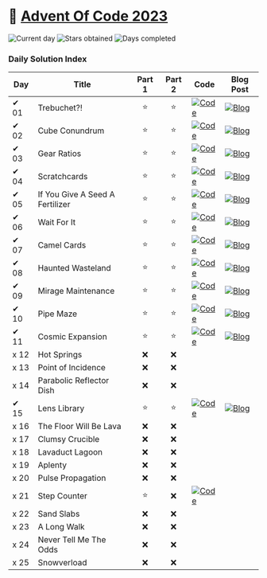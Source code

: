 # 🎄 [Advent Of Code 2023](https://adventofcode.com/2023)

![Current day](https://img.shields.io/badge/Day-25-blue)
![Stars obtained](https://img.shields.io/badge/Stars%20Obtained%20⭐-25-yellow)
![Days completed](https://img.shields.io/badge/Days%20Completed-11-red)

### Daily Solution Index

| Day  | Title                           | Part 1 | Part 2 | Code                                                                                                                             | Blog Post                                                                                                                       |
|------|---------------------------------|:------:|:------:|----------------------------------------------------------------------------------------------------------------------------------|---------------------------------------------------------------------------------------------------------------------------------|
| ✔ 01 | Trebuchet?!                     |   ⭐    |   ⭐    | [![Code](https://img.shields.io/badge/Code-grey?style=for-the-badge&logo=Kotlin)](src/main/kotlin/de/nosswald/aoc/days/Day01.kt) | [![Blog](https://img.shields.io/badge/Blog-grey?style=for-the-badge&logo=Blogger)](https://www.nilsosswald.de/blog/aoc-2023-1)  |
| ✔ 02 | Cube Conundrum                  |   ⭐    |   ⭐    | [![Code](https://img.shields.io/badge/Code-grey?style=for-the-badge&logo=Kotlin)](src/main/kotlin/de/nosswald/aoc/days/Day02.kt) | [![Blog](https://img.shields.io/badge/Blog-grey?style=for-the-badge&logo=Blogger)](https://www.nilsosswald.de/blog/aoc-2023-2)  |
| ✔ 03 | Gear Ratios                     |   ⭐    |   ⭐    | [![Code](https://img.shields.io/badge/Code-grey?style=for-the-badge&logo=Kotlin)](src/main/kotlin/de/nosswald/aoc/days/Day03.kt) | [![Blog](https://img.shields.io/badge/Blog-grey?style=for-the-badge&logo=Blogger)](https://www.nilsosswald.de/blog/aoc-2023-3)  |
| ✔ 04 | Scratchcards                    |   ⭐    |   ⭐    | [![Code](https://img.shields.io/badge/Code-grey?style=for-the-badge&logo=Kotlin)](src/main/kotlin/de/nosswald/aoc/days/Day04.kt) | [![Blog](https://img.shields.io/badge/Blog-grey?style=for-the-badge&logo=Blogger)](https://www.nilsosswald.de/blog/aoc-2023-4)  |
| ✔ 05 | If You Give A Seed A Fertilizer |   ⭐    |   ⭐    | [![Code](https://img.shields.io/badge/Code-grey?style=for-the-badge&logo=Kotlin)](src/main/kotlin/de/nosswald/aoc/days/Day05.kt) | [![Blog](https://img.shields.io/badge/Blog-grey?style=for-the-badge&logo=Blogger)](https://www.nilsosswald.de/blog/aoc-2023-5)  |
| ✔ 06 | Wait For It                     |   ⭐    |   ⭐    | [![Code](https://img.shields.io/badge/Code-grey?style=for-the-badge&logo=Kotlin)](src/main/kotlin/de/nosswald/aoc/days/Day06.kt) | [![Blog](https://img.shields.io/badge/Blog-grey?style=for-the-badge&logo=Blogger)](https://www.nilsosswald.de/blog/aoc-2023-6)  |
| ✔ 07 | Camel Cards                     |   ⭐    |   ⭐    | [![Code](https://img.shields.io/badge/Code-grey?style=for-the-badge&logo=Kotlin)](src/main/kotlin/de/nosswald/aoc/days/Day07.kt) | [![Blog](https://img.shields.io/badge/Blog-grey?style=for-the-badge&logo=Blogger)](https://www.nilsosswald.de/blog/aoc-2023-7)  |
| ✔ 08 | Haunted Wasteland               |   ⭐    |   ⭐    | [![Code](https://img.shields.io/badge/Code-grey?style=for-the-badge&logo=Kotlin)](src/main/kotlin/de/nosswald/aoc/days/Day08.kt) | [![Blog](https://img.shields.io/badge/Blog-grey?style=for-the-badge&logo=Blogger)](https://www.nilsosswald.de/blog/aoc-2023-8)  |
| ✔ 09 | Mirage Maintenance              |   ⭐    |   ⭐    | [![Code](https://img.shields.io/badge/Code-grey?style=for-the-badge&logo=Kotlin)](src/main/kotlin/de/nosswald/aoc/days/Day09.kt) | [![Blog](https://img.shields.io/badge/Blog-grey?style=for-the-badge&logo=Blogger)](https://www.nilsosswald.de/blog/aoc-2023-9)  |
| ✔ 10 | Pipe Maze                       |   ⭐    |   ⭐    | [![Code](https://img.shields.io/badge/Code-grey?style=for-the-badge&logo=Kotlin)](src/main/kotlin/de/nosswald/aoc/days/Day10.kt) | [![Blog](https://img.shields.io/badge/Blog-grey?style=for-the-badge&logo=Blogger)](https://www.nilsosswald.de/blog/aoc-2023-10) |
| ✔ 11 | Cosmic Expansion                |   ⭐    |   ⭐    | [![Code](https://img.shields.io/badge/Code-grey?style=for-the-badge&logo=Kotlin)](src/main/kotlin/de/nosswald/aoc/days/Day11.kt) | [![Blog](https://img.shields.io/badge/Blog-grey?style=for-the-badge&logo=Blogger)](https://www.nilsosswald.de/blog/aoc-2023-11) |
| x 12 | Hot Springs                     |   ❌    |   ❌    |                                                                                                                                  |                                                                                                                                 |
| x 13 | Point of Incidence              |   ❌    |   ❌    |                                                                                                                                  |                                                                                                                                 |
| x 14 | Parabolic Reflector Dish        |   ❌    |   ❌    |                                                                                                                                  |                                                                                                                                 |
| ✔ 15 | Lens Library                    |   ⭐    |   ⭐    | [![Code](https://img.shields.io/badge/Code-grey?style=for-the-badge&logo=Kotlin)](src/main/kotlin/de/nosswald/aoc/days/Day15.kt) | [![Blog](https://img.shields.io/badge/Blog-grey?style=for-the-badge&logo=Blogger)](https://www.nilsosswald.de/blog/aoc-2023-15) |
| x 16 | The Floor Will Be Lava          |   ❌    |   ❌    |                                                                                                                                  |                                                                                                                                 |
| x 17 | Clumsy Crucible                 |   ❌    |   ❌    |                                                                                                                                  |                                                                                                                                 |
| x 18 | Lavaduct Lagoon                 |   ❌    |   ❌    |                                                                                                                                  |                                                                                                                                 |
| x 19 | Aplenty                         |   ❌    |   ❌    |                                                                                                                                  |                                                                                                                                 |
| x 20 | Pulse Propagation               |   ❌    |   ❌    |                                                                                                                                  |                                                                                                                                 |
| x 21 | Step Counter                    |   ⭐    |   ❌    | [![Code](https://img.shields.io/badge/Code-grey?style=for-the-badge&logo=Kotlin)](src/main/kotlin/de/nosswald/aoc/days/Day21.kt) |                                                                                                                                 |
| x 22 | Sand Slabs                      |   ❌    |   ❌    |                                                                                                                                  |                                                                                                                                 |
| x 23 | A Long Walk                     |   ❌    |   ❌    |                                                                                                                                  |                                                                                                                                 |
| x 24 | Never Tell Me The Odds          |   ❌    |   ❌    |                                                                                                                                  |                                                                                                                                 |
| x 25 | Snowverload                     |   ❌    |   ❌    |                                                                                                                                  |                                                                                                                                 |
